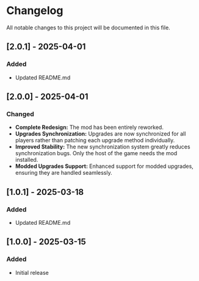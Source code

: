 # Changelog

All notable changes to this project will be documented in this file.

## [2.0.1] - 2025-04-01
### Added
- Updated README.md

## [2.0.0] - 2025-04-01
### Changed
- **Complete Redesign:** The mod has been entirely reworked.
- **Upgrades Synchronization:** Upgrades are now synchronized for all players rather than patching each upgrade method individually.
- **Improved Stability:** The new synchronization system greatly reduces synchronization bugs. Only the host of the game needs the mod installed.
- **Modded Upgrades Support:** Enhanced support for modded upgrades, ensuring they are handled seamlessly.

## [1.0.1] - 2025-03-18
### Added
- Updated README.md

## [1.0.0] - 2025-03-15
### Added
- Initial release

